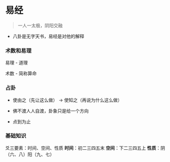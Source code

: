 # 易经

> 一人一太极，阴阳交融



- 八卦是无字天书，易经是对他的解释



### 术数和易理

易理 - 道理

术数 - 简称算命



### 占卦

- 使由之（先让这么做） -> 使知之（再说为什么这么做）

- 佛不渡人人自渡，卦象只是给一个方向

- 点到为止



### 基础知识

爻三要素：时间、空间、性质
**时间**：初二三四五末
**空间**：下二三四五上
**性质**：阴（六、八）阳（九、七）




